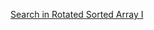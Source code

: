 [Search in Rotated Sorted Array I](https://github.com/ZequnSong/Leetcode/blob/master/Leetcode/033SearchinRotatedSortedArray.md)
